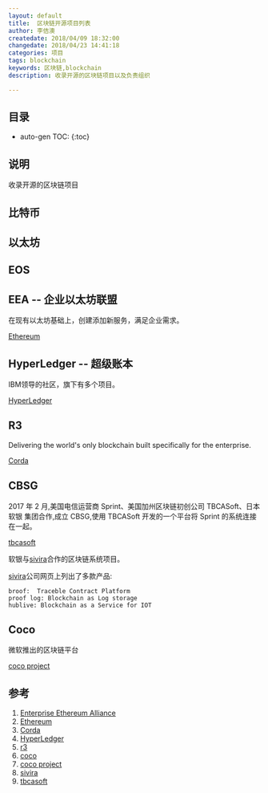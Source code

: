 ```yaml
---
layout: default
title:  区块链开源项目列表
author: 李佶澳
createdate: 2018/04/09 18:32:00
changedate: 2018/04/23 14:41:18
categories: 项目
tags: blockchain
keywords: 区块链,blockchain
description: 收录开源的区块链项目以及负责组织

---
```


## 目录
* auto-gen TOC:
{:toc}

## 说明

收录开源的区块链项目

## 比特币

## 以太坊

## EOS

## EEA -- 企业以太坊联盟

在现有以太坊基础上，创建添加新服务，满足企业需求。

[Ethereum][2]

## HyperLedger -- 超级账本

IBM领导的社区，旗下有多个项目。

[HyperLedger][4]

## R3

Delivering the world's only blockchain built specifically for the enterprise.

[Corda][3]

## CBSG 

2017 年 2 月,美国电信运营商 Sprint、美国加州区块链初创公司 TBCASoft、日本软银 集团合作,成立 CBSG,使用 TBCASoft 开发的一个平台将 Sprint 的系统连接在一起。

[tbcasoft][9]

软银与[sivira][8]合作的区块链系统项目。

[sivira][8]公司网页上列出了多款产品:

	broof:  Traceble Contract Platform
	proof log: Blockchain as Log storage
	hublive: Blockchain as a Service for IOT

## Coco

微软推出的区块链平台

[coco project][7]

## 参考

1. [Enterprise Ethereum Alliance ][1]
2. [Ethereum][2]
3. [Corda][3]
4. [HyperLedger][4]
5. [r3][5]
6. [coco][6]
7. [coco project][7]
8. [sivira][8]
9. [tbcasoft][9]

[1]: https://entethalliance.org/  "Enterprise Ethereum Alliance " 
[2]: https://www.ethereum.org/ "Ethereum" 
[3]: https://www.corda.net/ "Corda"
[4]: https://www.hyperledger.org/projects "HyperLedger"
[5]: https://www.r3.com/ "r3"
[6]: https://azure.microsoft.com/en-us/blog/announcing-microsoft-s-coco-framework-for-enterprise-blockchain-networks/ "coco"
[7]: https://github.com/Azure/coco-framework/blob/master/docs/Coco%20Framework%20whitepaper.pdf  "coco project"
[8]: http://sivira.co/ "sivira"
[9]: http://www.tbcasoft.com/ "tbcasoft"
